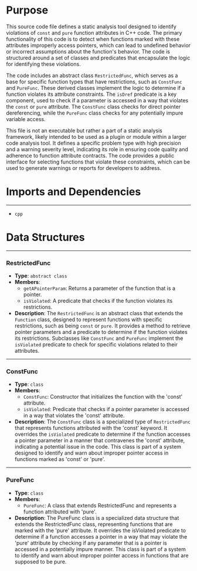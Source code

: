# Purpose
This source code file defines a static analysis tool designed to identify violations of `const` and `pure` function attributes in C++ code. The primary functionality of this code is to detect when functions marked with these attributes improperly access pointers, which can lead to undefined behavior or incorrect assumptions about the function's behavior. The code is structured around a set of classes and predicates that encapsulate the logic for identifying these violations.

The code includes an abstract class `RestrictedFunc`, which serves as a base for specific function types that have restrictions, such as `ConstFunc` and `PureFunc`. These derived classes implement the logic to determine if a function violates its attribute constraints. The `isDref` predicate is a key component, used to check if a parameter is accessed in a way that violates the `const` or `pure` attribute. The `ConstFunc` class checks for direct pointer dereferencing, while the `PureFunc` class checks for any potentially impure variable access.

This file is not an executable but rather a part of a static analysis framework, likely intended to be used as a plugin or module within a larger code analysis tool. It defines a specific problem type with high precision and a warning severity level, indicating its role in ensuring code quality and adherence to function attribute contracts. The code provides a public interface for selecting functions that violate these constraints, which can be used to generate warnings or reports for developers to address.
# Imports and Dependencies

---
- `cpp`


# Data Structures

---
### RestrictedFunc
- **Type**: `abstract class`
- **Members**:
    - `getAPointerParam`: Returns a parameter of the function that is a pointer.
    - `isViolated`: A predicate that checks if the function violates its restrictions.
- **Description**: The `RestrictedFunc` is an abstract class that extends the `Function` class, designed to represent functions with specific restrictions, such as being `const` or `pure`. It provides a method to retrieve pointer parameters and a predicate to determine if the function violates its restrictions. Subclasses like `ConstFunc` and `PureFunc` implement the `isViolated` predicate to check for specific violations related to their attributes.


---
### ConstFunc
- **Type**: `class`
- **Members**:
    - `ConstFunc`: Constructor that initializes the function with the 'const' attribute.
    - `isViolated`: Predicate that checks if a pointer parameter is accessed in a way that violates the 'const' attribute.
- **Description**: The `ConstFunc` class is a specialized type of `RestrictedFunc` that represents functions attributed with the 'const' keyword. It overrides the `isViolated` predicate to determine if the function accesses a pointer parameter in a manner that contravenes the 'const' attribute, indicating a potential issue in the code. This class is part of a system designed to identify and warn about improper pointer access in functions marked as 'const' or 'pure'.


---
### PureFunc
- **Type**: `class`
- **Members**:
    - `PureFunc`: A class that extends RestrictedFunc and represents a function attributed with 'pure'.
- **Description**: The PureFunc class is a specialized data structure that extends the RestrictedFunc class, representing functions that are marked with the 'pure' attribute. It overrides the isViolated predicate to determine if a function accesses a pointer in a way that may violate the 'pure' attribute by checking if any parameter that is a pointer is accessed in a potentially impure manner. This class is part of a system to identify and warn about improper pointer access in functions that are supposed to be pure.


